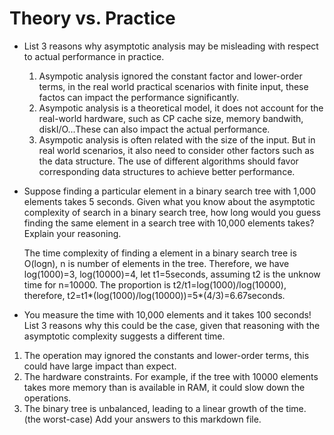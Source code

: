 # Theory vs. Practice

- List 3 reasons why asymptotic analysis may be misleading with respect to
  actual performance in practice.

  1. Asympotic analysis ignored the constant factor and lower-order terms, in the
  real world practical scenarios with finite input, these factos can impact the
  performance significantly.
  2. Asympotic analysis is a theoretical model, it does not account for the real-world
  hardware, such as CP cache size, memory bandwith, diskI/O...These can also impact
  the actual performance.
  3. Asympotic analysis is often related with the size of the input. But in real world
  scenarios, it also need to consider other factors such as the data structure. The
  use of different algorithms should favor corresponding data structures to achieve better
  performance.

- Suppose finding a particular element in a binary search tree with 1,000
  elements takes 5 seconds. Given what you know about the asymptotic complexity
  of search in a binary search tree, how long would you guess finding the same
  element in a search tree with 10,000 elements takes? Explain your reasoning.

  The time complexity of finding a element in a binary search tree is O(logn), n 
  is number of elements in the tree. Therefore, we have log(1000)=3, log(10000)=4, 
  let t1=5seconds, assuming t2 is the unknow time for n=10000. The proportion is 
  t2/t1=log(1000)/log(10000), therefore, t2=t1*(log(1000)/log(10000))=5*(4/3)=6.67seconds.

- You measure the time with 10,000 elements and it takes 100 seconds! List 3
  reasons why this could be the case, given that reasoning with the asymptotic
  complexity suggests a different time.
 1. The operation may ignored the constants and lower-order terms, this could have 
 large impact than expect.
 2. The hardware constraints. For example, if the tree with 10000 elements takes more 
 memory than is available in RAM, it could slow down the operations.
 3. The binary tree is unbalanced, leading to a linear growth of the time. (the worst-case)
Add your answers to this markdown file.


